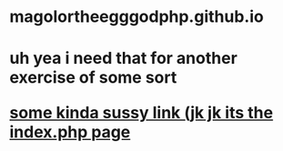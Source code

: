 <h1>magolortheegggodphp.github.io<h1/>
<p></p>uh yea i need that for another exercise of some sort<p/>
<a href="index.php">some kinda sussy link (jk jk its the index.php page<a/>
